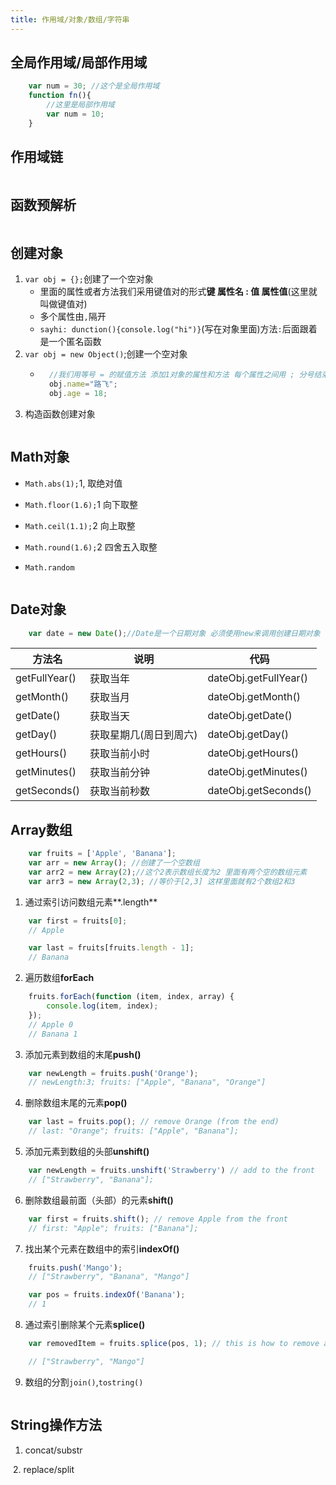```yaml
---
title: 作用域/对象/数组/字符串
---
```

## 全局作用域/局部作用域
```js
    var num = 30; //这个是全局作用域
    function fn(){
        //这里是局部作用域
        var num = 10;
    }
```
## 作用域链
<img :src="$withBase('/front/javascript/作用域链.jpg')">

## 函数预解析
<img :src="$withBase('/front/javascript/预解析.jpg')">

## 创建对象
1. `var obj = {};`创建了一个空对象
    + 里面的属性或者方法我们采用键值对的形式**键 属性名 : 值 属性值**(这里就叫做键值对)
    + 多个属性由`,`隔开
    + `sayhi: dunction(){console.log("hi")}`(写在对象里面)方法`:`后面跟着是一个匿名函数
2. `var obj = new Object()`;创建一个空对象
    + ```js
        //我们用等号 = 的赋值方法 添加1对象的属性和方法 每个属性之间用 ; 分号结束
        obj.name="路飞";
        obj.age = 18;
      ```
3. 构造函数创建对象
<img :src="$withBase('/front/javascript/构造函数创建对象.jpg')">

## Math对象
+ `Math.abs(1);`1, 取绝对值  

+ `Math.floor(1.6);`1 向下取整  

+ `Math.ceil(1.1);`2 向上取整  

+ `Math.round(1.6);`2 四舍五入取整  

+ `Math.random`
<img :src="$withBase('/front/javascript/Math.random.jpg')">

## Date对象
```js
    var date = new Date();//Date是一个日期对象 必须使用new来调用创建日期对象
```
|      方法名            |           说明                   |          代码                  |
|------------------------|----------------------------------|--------------------------------|
|      getFullYear()     |          获取当年                |       dateObj.getFullYear()    |
|      getMonth()        |          获取当月                |       dateObj.getMonth()       |
|      getDate()         |          获取当天                |       dateObj.getDate()        |
|      getDay()          |          获取星期几(周日到周六)  |       dateObj.getDay()         |
|      getHours()        |          获取当前小时            |       dateObj.getHours()       |
|      getMinutes()      |          获取当前分钟            |       dateObj.getMinutes()     |
|      getSeconds()      |          获取当前秒数            |       dateObj.getSeconds()     |

## Array数组
```js
    var fruits = ['Apple', 'Banana'];
    var arr = new Array(); //创建了一个空数组
    var arr2 = new Array(2);//这个2表示数组长度为2 里面有两个空的数组元素
    var arr3 = new Array(2,3); //等价于[2,3] 这样里面就有2个数组2和3
```
1.  通过索引访问数组元素**.length**
```js
    var first = fruits[0];
    // Apple

    var last = fruits[fruits.length - 1];
    // Banana
```
2. 遍历数组**forEach**
```js
    fruits.forEach(function (item, index, array) {
        console.log(item, index);
    });
    // Apple 0
    // Banana 1
```

3. 添加元素到数组的末尾**push()**
```js
    var newLength = fruits.push('Orange');
    // newLength:3; fruits: ["Apple", "Banana", "Orange"]
```
4. 删除数组末尾的元素**pop()**
```js
    var last = fruits.pop(); // remove Orange (from the end)
    // last: "Orange"; fruits: ["Apple", "Banana"];
```
5. 添加元素到数组的头部**unshift()**
```js
    var newLength = fruits.unshift('Strawberry') // add to the front
    // ["Strawberry", "Banana"];
```
6. 删除数组最前面（头部）的元素**shift()**
```js
    var first = fruits.shift(); // remove Apple from the front
    // first: "Apple"; fruits: ["Banana"];
```
7. 找出某个元素在数组中的索引**indexOf()**
```js
    fruits.push('Mango');
    // ["Strawberry", "Banana", "Mango"]

    var pos = fruits.indexOf('Banana');
    // 1
```
8. 通过索引删除某个元素**splice()**
```js
    var removedItem = fruits.splice(pos, 1); // this is how to remove an item

    // ["Strawberry", "Mango"]
```
9. 数组的分割`join()`,`tostring()`
<img :src="$withBase('/front/javascript/数组的风割方法.jpg')">

## String操作方法
1. concat/substr
<img :src="$withBase('/front/javascript/字符串方法1.jpg')">
2. replace/split
<img :src="$withBase('/front/javascript/字符串方法2.jpg')">
